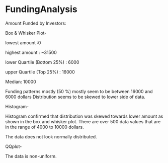 # FundingAnalysis

Amount Funded by Investors:

Box & Whisker Plot- 

lowest amount :0 

highest amount : ~31500

lower Quartile (Bottom 25%) : 6000

upper Quartile (Top 25%) : 16000

Median: 10000

Funding patterns mostly (50 %) mostly seem to be between 16000 and 6000 dollars
Distribution seems to be skewed to lower side of data.

Histogram- 

Histogram confirmed that distribution was skewed towards lower amount as shown in the box and whisker plot. There are over 500 data values that are in the range of 4000 to 10000 dollars.

The data does not look normally distributed.

QQplot-

The data is non-uniform.


